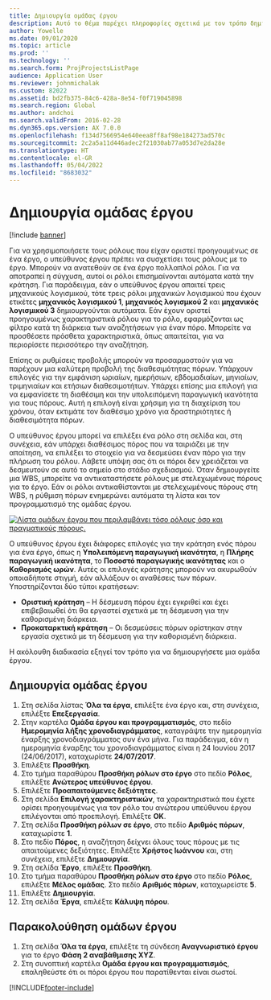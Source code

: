 ```yaml
---
title: Δημιουργία ομάδας έργου
description: Αυτό το θέμα παρέχει πληροφορίες σχετικά με τον τρόπο δημιουργίας και διαχείρισης ομάδων έργου.
author: Yowelle
ms.date: 09/01/2020
ms.topic: article
ms.prod: ''
ms.technology: ''
ms.search.form: ProjProjectsListPage
audience: Application User
ms.reviewer: johnmichalak
ms.custom: 82022
ms.assetid: bd2fb375-84c6-428a-8e54-f0f719045898
ms.search.region: Global
ms.author: andchoi
ms.search.validFrom: 2016-02-28
ms.dyn365.ops.version: AX 7.0.0
ms.openlocfilehash: f134d7566954e640eea8ff8af98e184273ad570c
ms.sourcegitcommit: 2c2a5a11d446adec2f21030ab77a053d7e2da28e
ms.translationtype: HT
ms.contentlocale: el-GR
ms.lasthandoff: 05/04/2022
ms.locfileid: "8683032"
---
```

# <a name="create-a-project-team"></a>Δημιουργία ομάδας έργου

[!include [banner](../includes/banner.md)]

Για να χρησιμοποιήσετε τους ρόλους που είχαν οριστεί προηγουμένως σε ένα έργο, ο υπεύθυνος έργου πρέπει να συσχετίσει τους ρόλους με το έργο. Μπορούν να ανατεθούν σε ένα έργο πολλαπλοί ρόλοι. Για να αποτραπεί η σύγχυση, αυτοί οι ρόλοι επισημαίνονται αυτόματα κατά την κράτηση. Για παράδειγμα, εάν ο υπεύθυνος έργου απαιτεί τρεις μηχανικούς λογισμικού, τότε τρεις ρόλοι μηχανικών λογισμικού που έχουν ετικέτες **μηχανικός λογισμικού 1**, **μηχανικός λογισμκού 2** και **μηχανικός λογισμικού 3** δημιουργούνται αυτόματα. Εάν έχουν οριστεί προηγουμένως χαρακτηριστικά ρόλου για το ρόλο, εφαρμόζονται ως φίλτρο κατά τη διάρκεια των αναζητήσεων για έναν πόρο. Μπορείτε να προσθέσετε πρόσθετα χαρακτηριστικά, όπως απαιτείται, για να περιορίσετε περισσότερο την αναζήτηση.

Επίσης οι ρυθμίσεις προβολής μπορούν να προσαρμοστούν για να παρέχουν μια καλύτερη προβολή της διαθεσιμότητας πόρων. Υπάρχουν επιλογές για την εμφάνιση ωριαίων, ημερήσιων, εβδομαδιαίων, μηνιαίων, τριμηνιαίων και ετήσιων διαθεσιμοτήτων. Υπάρχει επίσης μια επιλογή για να εμφανίσετε τη διαθέσιμη και την υπολειπόμενη παραγωγική ικανότητα για τους πόρους. Αυτή η επιλογή είναι χρήσιμη για τη διαχείριση του χρόνου, όταν εκτιμάτε τον διαθέσιμο χρόνο για δραστηριότητες ή διαθεσιμότητα πόρων.

Ο υπεύθυνος έργου μπορεί να επιλέξει ένα ρόλο στη σελίδα και, στη συνέχεια, εάν υπάρχει διαθέσιμος πόρος που να ταιριάζει με την απαίτηση, να επιλέξει το στοιχείο για να δεσμεύσει έναν πόρο για την πλήρωση του ρόλου. Λάβετε υπόψη σας ότι οι πόροι δεν χρειάζεται να δεσμευτούν σε αυτό το σημείο στο στάδιο σχεδιασμού. Όταν δημιουργείτε μια WBS, μπορείτε να αντικαταστήσετε ρόλους με στελεχωμένους πόρους για το έργο. Εάν οι ρόλοι αντικαθίστανται με στελεχωμένους πόρους στη WBS, η ρύθμιση πόρων ενημερώνει αυτόματα τη λίστα και τον προγραμματισμό της ομάδας έργου.

[![Λίστα ομάδων έργου που περιλαμβάνει τόσο ρόλους όσο και πραγματικούς πόρους.](./media/projectresourcing03-1024x368.jpg)](./media/projectresourcing03.jpg) 

Ο υπεύθυνος έργου έχει διάφορες επιλογές για την κράτηση ενός πόρου για ένα έργο, όπως η **Υπολειπόμενη παραγωγική ικανότητα**, η **Πλήρης παραγωγική ικανότητα**, το **Ποσοστό παραγωγικής ικανότητας** και ο **Καθορισμός ωρών**. Αυτές οι επιλογές κράτησης μπορούν να ακυρωθούν οποιαδήποτε στιγμή, εάν αλλάξουν οι αναθέσεις των πόρων. Υποστηρίζονται δύο τύποι κρατήσεων:

- **Οριστική κράτηση** – Η δέσμευση πόρου έχει εγκριθεί και έχει επιβεβαιωθεί ότι θα εργαστεί σχετικά με τη δέσμευση για την καθορισμένη διάρκεια.
- **Προκαταρκτική κράτηση** – Οι δεσμεύσεις πόρων ορίστηκαν στην εργασία σχετικά με τη δέσμευση για την καθορισμένη διάρκεια.

Η ακόλουθη διαδικασία εξηγεί τον τρόπο για να δημιουργήσετε μια ομάδα έργου.

## <a name="create-a-project-team"></a>Δημιουργία ομάδας έργου

1. Στη σελίδα λίστας **Όλα τα έργα**, επιλέξτε ένα έργο και, στη συνέχεια, επιλέξτε **Επεξεργασία**.
2. Στην καρτέλα **Ομάδα έργου και προγραμματισμός**, στο πεδίο **Ημερομηνία λήξης χρονοδιαγράμματος**, καταγράψτε την ημερομηνία έναρξης χρονοδιαγράμματος συν ένα μήνα. Για παράδειγμα, εάν η ημερομηνία έναρξης του χρονοδιαγράμματος είναι η 24 Ιουνίου 2017 (24/06/2017), καταχωρίστε **24/07/2017**.
3. Επιλέξτε **Προσθήκη**.
4. Στο τμήμα παραθύρου **Προσθήκη ρόλων στο έργο** στο πεδίο **Ρόλος**, επιλέξτε **Ανώτερος υπεύθυνος έργου**.
5. Επιλέξτε **Προαπαιτούμενες δεξιότητες**.
6. Στη σελίδα **Επιλογή χαρακτηριστικών**, τα χαρακτηριστικά που έχετε ορίσει προηγουμένως για τον ρόλο του ανώτερου υπεύθυνου έργου επιλέγονται από προεπιλογή. Επιλέξτε **OK**.
7. Στη σελίδα **Προσθήκη ρόλων σε έργο**, στο πεδίο **Αριθμός πόρων**, καταχωρίστε **1**.
8. Στο πεδίο **Πόρος**, η αναζήτηση δείχνει όλους τους πόρους με τις απαιτούμενες δεξιότητες. Επιλέξτε **Χρήστος Ιωάννου** και, στη συνέχεια, επιλέξτε **Δημιουργία**.
9. Στη σελίδα **Έργο**, επιλέξτε **Προσθήκη**.
10. Στο τμήμα παραθύρου **Προσθήκη ρόλων στο έργο** στο πεδίο **Ρόλος**, επιλέξτε **Μέλος ομάδας**. Στο πεδίο **Αριθμός πόρων**, καταχωρείστε **5**.
11. Επιλέξτε **Δημιουργία**.
12. Στη σελίδα **Έργα**, επιλέξτε **Κάλυψη πόρου**.

## <a name="monitor-project-teams"></a>Παρακολούθηση ομάδων έργου
1. Στη σελίδα **Όλα τα έργα**, επιλέξτε τη σύνδεση **Αναγνωριστικό έργου** για το έργο **Φάση 2 αναβάθμισης XYZ**.
2. Στη συνοπτική καρτέλα **Ομάδα έργου και προγραμματισμός**, επαληθεύστε ότι οι πόροι έργου που παρατίθενται είναι σωστοί.


[!INCLUDE[footer-include](../includes/footer-banner.md)]